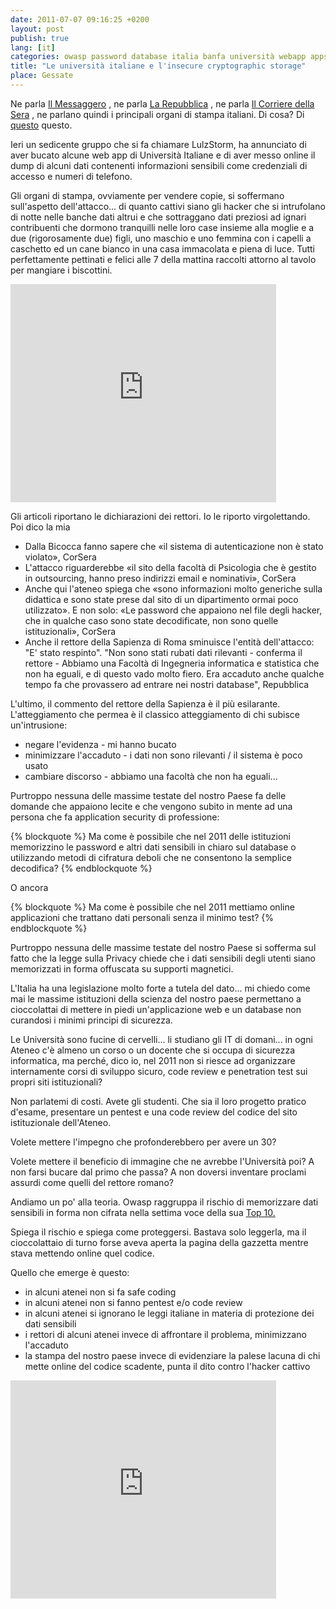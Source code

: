 ```yaml
---
date: 2011-07-07 09:16:25 +0200
layout: post
publish: true
lang: [it]
categories: owasp password database italia banfa università webapp appsec pentest code-review attacco-informatico
title: "Le università italiane e l'insecure cryptographic storage"
place: Gessate
---
```


Ne parla [Il Messaggero](http://www.ilmessaggero.it/articolo.php?id=155224&sez=HOME_SCIENZA)
, ne parla [La Repubblica](http://www.repubblica.it/tecnologia/2011/07/06/news/hacker_di_nuovo_all_attaco_stavolta_delle_univesit_italiane-18761507/)
, ne parla [Il Corriere della Sera](http://www.corriere.it/cronache/11_luglio_06/hacker-universita_a1303f04-a7f2-11e0-80dd-8681c9f51334.shtml)
, ne parlano quindi i principali organi di stampa italiani. Di cosa? Di [questo](http://twitter.com/#!/LulzStorm/status/88377625680158720)
  questo.

Ieri un sedicente gruppo che si fa chiamare LulzStorm, ha annunciato di aver
bucato alcune web app di Università Italiane e di aver messo online il dump
di alcuni dati contenenti informazioni sensibili come credenziali di accesso
e numeri di telefono.

Gli organi di stampa, ovviamente per vendere copie, si soffermano
sull'aspetto dell'attacco... di quanto cattivi siano gli hacker che si
intrufolano di notte nelle banche dati altrui e che sottraggano dati preziosi
ad ignari contribuenti che dormono tranquilli nelle loro case insieme alla
moglie e a due (rigorosamente due) figli, uno maschio e uno femmina con i
capelli a caschetto ed un cane bianco in una casa immacolata e piena di luce.
Tutti perfettamente pettinati e felici alle 7 della mattina raccolti attorno
al tavolo per mangiare i biscottini.

<iframe width="425px" height="349px" src="http://www.youtube.com/embed/6bjQOwXMoPk" frameborder="0" allowfullscreen="true">
</iframe>

Gli articoli riportano le dichiarazioni dei rettori. Io le riporto virgolettando. Poi dico la mia

* Dalla Bicocca fanno sapere che «il sistema di autenticazione non è stato violato»,  CorSera
* L'attacco riguarderebbe «il sito della facoltà di Psicologia che è gestito in outsourcing, hanno preso indirizzi email e nominativi», CorSera
* Anche qui l'ateneo spiega che «sono informazioni molto generiche sulla
  didattica e sono state prese dal sito di un dipartimento ormai poco
  utilizzato». E non solo: «Le password che appaiono nel file degli
  hacker, che in qualche caso sono state decodificate, non sono quelle
  istituzionali», CorSera
* Anche il rettore della Sapienza di Roma sminuisce l'entità dell'attacco:
  "E' stato respinto". "Non sono stati rubati dati rilevanti - conferma il
  rettore - Abbiamo una Facoltà di Ingegneria informatica e statistica che
  non ha eguali, e di questo vado molto fiero. Era accaduto anche qualche
  tempo fa che provassero ad entrare nei nostri database",  Repubblica

L'ultimo, il commento del rettore della Sapienza è il più esilarante.
L'atteggiamento che permea è il classico atteggiamento di chi subisce
un'intrusione:

* negare l'evidenza - mi hanno bucato
* minimizzare l'accaduto - i dati non sono rilevanti / il sistema è poco usato
* cambiare discorso - abbiamo una facoltà che non ha eguali...

Purtroppo nessuna delle massime testate del nostro Paese fa delle domande che
appaiono lecite e che vengono subito in mente ad una persona che fa
application security di professione:

{% blockquote %}
  Ma come è possibile che nel 2011 delle istituzioni memorizzino le password
  e altri dati sensibili in chiaro sul database o utilizzando metodi di
  cifratura deboli che ne consentono la semplice decodifica?
{% endblockquote %}

O ancora

{% blockquote %}
  Ma come è possibile che nel 2011 mettiamo online applicazioni che trattano
  dati personali senza il minimo test?
{% endblockquote %}

Purtroppo nessuna delle massime testate del nostro Paese si sofferma sul
fatto che la legge sulla Privacy chiede che i dati sensibili degli utenti
siano memorizzati in forma offuscata su supporti magnetici.

L'Italia ha una legislazione molto forte a tutela del dato... mi chiedo come
mai le massime istituzioni della scienza del nostro paese permettano a
cioccolattai di mettere in piedi un'applicazione web e un database non
curandosi i minimi principi di sicurezza.

Le Università sono fucine di cervelli... li studiano gli IT di domani... in
ogni Ateneo c'è almeno un corso o un docente che si occupa di sicurezza
informatica, ma perché, dico io, nel 2011 non si riesce ad organizzare
internamente corsi di sviluppo sicuro, code review e penetration test sui
propri siti istituzionali?

Non parlatemi di costi. Avete gli studenti. Che sia il loro progetto pratico
d'esame, presentare un pentest e una code review del codice del sito
istituzionale dell'Ateneo.

Volete mettere l'impegno che profonderebbero per avere un 30?

Volete mettere il beneficio di immagine che ne avrebbe l'Università poi? A
non farsi bucare dal primo che passa? A non doversi inventare proclami
assurdi come quelli del rettore romano?

Andiamo un po' alla teoria. Owasp raggruppa il rischio di memorizzare dati
sensibili in forma non cifrata nella settima voce della sua [Top 10.](https://www.owasp.org/index.php/Top_10_2010-A7)

Spiega il rischio e spiega come proteggersi.
Bastava solo leggerla, ma il cioccolattaio di turno forse aveva aperta la
pagina della gazzetta mentre stava mettendo online quel codice.

Quello che emerge è questo:

* in alcuni atenei non si fa safe coding
* in alcuni atenei non si fanno pentest e/o code review
* in alcuni atenei si ignorano le leggi italiane in materia di protezione dei dati sensibili
* i rettori di alcuni atenei invece di affrontare il problema, minimizzano l'accaduto 
* la stampa del nostro paese invece di evidenziare la palese lacuna di chi mette online del codice scadente, punta il dito contro l'hacker cattivo

<iframe width="425px" height="349px" src="http://www.youtube.com/embed/3Z56nLo5sD0" frameborder="0" allowfullscreen="true">
</iframe>

